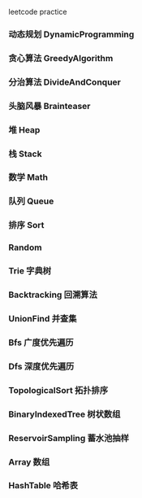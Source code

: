 leetcode practice
### 动态规划 DynamicProgramming
### 贪心算法 GreedyAlgorithm
### 分治算法 DivideAndConquer
### 头脑风暴 Brainteaser
### 堆 Heap
### 栈 Stack
### 数学 Math
### 队列 Queue
### 排序 Sort
### Random
### Trie 字典树 
### Backtracking 回溯算法
### UnionFind 并查集
### Bfs  广度优先遍历 
### Dfs  深度优先遍历
### TopologicalSort 拓扑排序
### BinaryIndexedTree 树状数组
### ReservoirSampling 蓄水池抽样
### Array 数组
### HashTable 哈希表